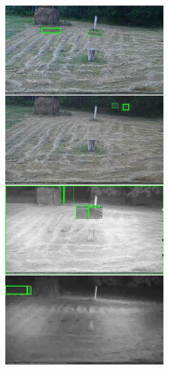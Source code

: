 ![20200803-190645-191647](in2/20200803/20200803-190645-191647_0_.jpg)
![20200803-200731-201736](in2/20200803/20200803-200731-201736_0_.jpg)
![20200803-202748-203754](in2/20200803/20200803-202748-203754_0_.jpg)
![20200803-203800-204801](in2/20200803/20200803-203800-204801_0_.jpg)
